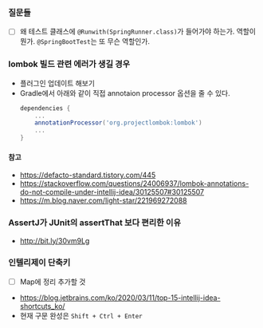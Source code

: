 ### 질문들
- [ ] 왜 테스트 클래스에 `@Runwith(SpringRunner.class)`가 들어가야 하는가. 역할이 뭔가. `@SpringBootTest`는 또 무슨 역할인가.

### lombok 빌드 관련 에러가 생길 경우
- 플러그인 업데이트 해보기
- Gradle에서 아래와 같이 직접 annotaion processor 옵션을 줄 수 있다.
   ```gradle
   dependencies {
       ...
       annotationProcessor('org.projectlombok:lombok')
       ...
   }
  ```
#### 참고
- https://defacto-standard.tistory.com/445
- https://stackoverflow.com/questions/24006937/lombok-annotations-do-not-compile-under-intellij-idea/30125507#30125507
- https://m.blog.naver.com/light-star/221969272088

### AssertJ가 JUnit의 assertThat 보다 편리한 이유
- http://bit.ly/30vm9Lg


### 인텔리제이 단축키
- [ ] Map에 정리 추가할 것
- https://blog.jetbrains.com/ko/2020/03/11/top-15-intellij-idea-shortcuts_ko/
- 현재 구문 완성은 `Shift + Ctrl + Enter` 

